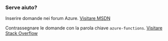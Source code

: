 ### <a name="need-some-help"></a>Serve aiuto?
Inserire domande nei forum Azure. [Visitare MSDN](http://go.microsoft.com/fwlink/?LinkId=780719)

Contrassegnare le domande con la parola chiave `azure-functions`. [Visitare Stack Overflow](http://stackoverflow.com/questions/tagged/azure-functions)

